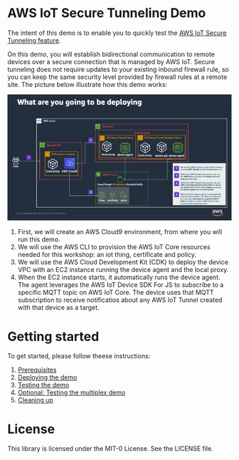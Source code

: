 # AWS IoT Secure Tunneling Demo

The intent of this demo is to enable you to quickly test the [AWS IoT Secure Tunneling feature](https://docs.aws.amazon.com/iot/latest/developerguide/secure-tunneling.html). 

On this demo, you will establish bidirectional communication to remote devices over a secure connection that is managed by AWS IoT. Secure tunneling does not require updates to your existing inbound firewall rule, so you can keep the same security level provided by firewall rules at a remote site. The picture below illustrate how this demo works:

![](https://github.com/blakewell/iot-secure-tunneling-demo/blob/docs/imgs/demo-overall-arch.png)

1. First, we will create an AWS Cloud9 environment, from where you will run this demo.
2. We will use the AWS CLI to provision the AWS IoT Core resources needed for this workshop: an iot thing, certificate and policy.
3. We will use the AWS Cloud Development Kit (CDK) to deploy the device VPC with an EC2 instance running the device agent and the local proxy.
4. When the EC2 instance starts, it automatically runs the device agent. The agent leverages the AWS IoT Device SDK For JS to subscribe to a specific MQTT topic on AWS IoT Core. The device uses that MQTT subscription to receive notificatios about any AWS IoT Tunnel created with that device as a target.

# Getting started

To get started, please follow theese instructions:

1. [Prerequisites](./docs/prereqs.md)
2. [Deploying the demo](./docs/deploy.md)
3. [Testing the demo](./docs/test.md)
4. [Optional: Testing the multiplex demo](./docs/test-multiplex.md)
5. [Cleaning up](./docs/cleanup.md)

# License

This library is licensed under the MIT-0 License. See the LICENSE file.

